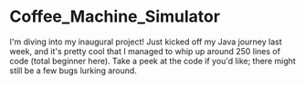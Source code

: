 # Coffee_Machine_Simulator
I'm diving into my inaugural project! Just kicked off my Java journey last week, and it's pretty cool that I managed to whip up around 250 lines of code (total beginner here). Take a peek at the code if you'd like; there might still be a few bugs lurking around.
